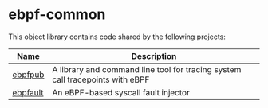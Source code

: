 # ebpf-common

This object library contains code shared by the following projects:

| Name | Description |
| - | - |
|[ebpfpub](https://github.com/trailofbits/ebpfpub) | A library and command line tool for tracing system call tracepoints with eBPF |
|[ebpfault](https://github.com/trailofbits/ebpfault) | An eBPF-based syscall fault injector |
